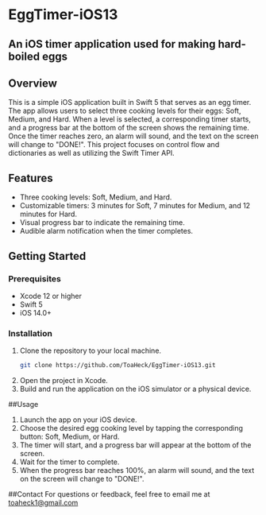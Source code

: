 # EggTimer-iOS13
## An iOS timer application used for making hard-boiled eggs


## Overview

This is a simple iOS application built in Swift 5 that serves as an egg timer. The app allows users to select three cooking levels for their eggs: Soft, Medium, and Hard. When a level is selected, a corresponding timer starts, and a progress bar at the bottom of the screen shows the remaining time. Once the timer reaches zero, an alarm will sound, and the text on the screen will change to "DONE!". This project focuses on control flow and dictionaries as well as utilizing the Swift Timer API. 

## Features

- Three cooking levels: Soft, Medium, and Hard.
- Customizable timers: 3 minutes for Soft, 7 minutes for Medium, and 12 minutes for Hard.
- Visual progress bar to indicate the remaining time.
- Audible alarm notification when the timer completes.

## Getting Started

### Prerequisites

- Xcode 12 or higher
- Swift 5
- iOS 14.0+

### Installation

1. Clone the repository to your local machine.
   ```bash
   git clone https://github.com/ToaHeck/EggTimer-iOS13.git
2. Open the project in Xcode.
3. Build and run the application on the iOS simulator or a physical device.



##Usage

1. Launch the app on your iOS device.
2. Choose the desired egg cooking level by tapping the corresponding button: Soft, Medium, or Hard.
3. The timer will start, and a progress bar will appear at the bottom of the screen.
4. Wait for the timer to complete.
5. When the progress bar reaches 100%, an alarm will sound, and the text on the screen will change to "DONE!".

##Contact
For questions or feedback, feel free to email me at toaheck1@gmail.com
   
